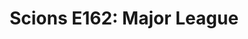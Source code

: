 ---
layout: post
title: "Scions E162: Major League"
description: "Scions hits a notable sporting milestone and celebrate..."
permalink: https://www.fromtherumbleseat.com/2023/3/28/23659570/scions-e162-major-league-georgia-tech-baseball-softball-tennis-ncaa-final-four-cws-omaha-swim-dive
---